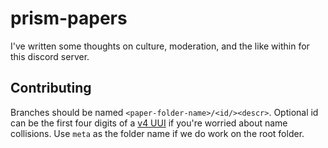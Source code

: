 # prism-papers

I've written some thoughts on culture, moderation, and the like within for this discord server.

## Contributing

Branches should be named `<paper-folder-name>/<id/><descr>`. 
Optional id can be the first four digits of a [v4 UUI](https://www.uuidgenerator.net/) if you're worried about name collisions. 
Use `meta` as the folder name if we do work on the root folder.
